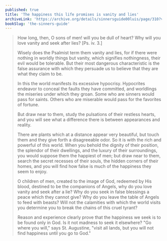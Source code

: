 ```yaml
---
published: true
title: 'The happiness this life promises is vanity and lies'
archiveLink: 'https://archive.org/details/sinnersguide00luis/page/310?view=theater'
bookSlug: 'the-sinners-guide'
---
```


> How long, then, O sons of men! will you be dull of heart? Why will you love vanity and seek after lies? [Ps. iv. 3.]
>
> Wisely does the Psalmist term them vanity and lies, for if there were nothing in worldly things but vanity, which signifies nothingness, their evil would be tolerable. But their most dangerous characteristic is the false assurance with which they persuade us to believe that they are what they claim to be.
>
> In this the world manifests its excessive hypocrisy. Hypocrites endeavor to conceal the faults they have committed, and worldlings the miseries under which they groan. Some who are sinners would pass for saints. Others who are miserable would pass for the favorites of fortune.
>
> But draw near to them, study the pulsations of their restless hearts, and you will see what a difference there is between appearances and reality.
>
> There are plants which at a distance appear very beautiful, but touch them and they give forth a disagreeable odor. So it is with the rich and powerful of this world. When you behold the dignity of their position, the splendor of their dwellings, and the luxury of their surroundings, you would suppose them the happiest of men; but draw near to them, search the secret recesses of their souls, the hidden corners of their homes, and you will find how false is much of the happiness they seem to enjoy.
>
> O children of men, created to the image of God, redeemed by His blood, destined to be the companions of Angels, why do you love vanity and seek after a lie? Why do you seek in false blessings a peace which they cannot give? Why do you leave the table of Angels to feed with beasts? Will not the calamities with which the world visits you determine you to break the chains of this cruel tyrant?
>
> Reason and experience clearly prove that the happiness we seek is to be found only in God. Is it not madness to seek it elsewhere? "Go
where you will," says St. Augustine, "visit all lands, but you will not find happiness until you go to God."